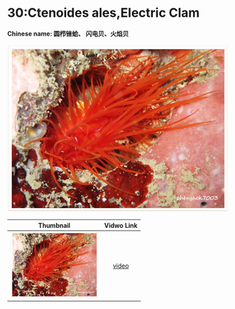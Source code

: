 # 30:Ctenoides ales,Electric Clam

#### Chinese name: 圆栉锉蛤、 闪电贝、火焰贝

![](../../.gitbook/assets/electronic-shell.jpg)

| Thumbnail | Vidwo Link |
| :---: | :---: |
| ![](../../.gitbook/assets/small-electronic-shell.jpg)  | [video](https://drive.google.com/open?id=1QjGzK-WYbCM5EgquU2mwIU9zYEll4cuT) |

